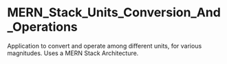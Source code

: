 # MERN_Stack_Units_Conversion_And_Operations
Application to convert and operate among different units, for various magnitudes. Uses a MERN Stack Architecture.
